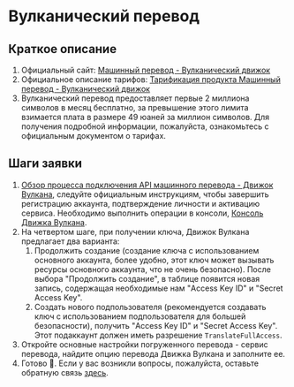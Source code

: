 # Вулканический перевод

## Краткое описание

1. Официальный сайт: [Машинный перевод - Вулканический движок](https://www.volcengine.com/product/machine-translation)
2. Официальное описание тарифов: [Тарификация продукта Машинный перевод - Вулканический движок](https://www.volcengine.com/docs/4640/68515)
3. Вулканический перевод предоставляет первые 2 миллиона символов в месяц бесплатно, за превышение этого лимита взимается плата в размере 49 юаней за миллион символов. Для получения подробной информации, пожалуйста, ознакомьтесь с официальным документом о тарифах.

## Шаги заявки

1. [Обзор процесса подключения API машинного перевода - Движок Вулкана](https://www.volcengine.com/docs/4640/130872), следуйте официальным инструкциям, чтобы завершить регистрацию аккаунта, подтверждение личности и активацию сервиса. Необходимо выполнить операции в консоли, [Консоль Движка Вулкана](https://console.volcengine.com/home).
2. На четвертом шаге, при получении ключа, Движок Вулкана предлагает два варианта:
   1. Продолжить создание (создание ключа с использованием основного аккаунта, более удобно, этот ключ может вызывать ресурсы основного аккаунта, что не очень безопасно). После выбора "Продолжить создание", в таблице появится новая запись, содержащая необходимые нам "Access Key ID" и "Secret Access Key".
   2. Создать нового подпользователя (рекомендуется создавать ключ с использованием подпользователя для большей безопасности), получить "Access Key ID" и "Secret Access Key". Этот подаккаунт должен иметь разрешение `TranslateFullAccess`.
3. Откройте основные настройки погруженного перевода - сервис перевода, найдите опцию перевода Движка Вулкана и заполните ее.
4. Готово 🎉. Если у вас возникли вопросы, пожалуйста, оставьте обратную связь [здесь](https://github.com/immersive-translate/immersive-translate/issues/137).
